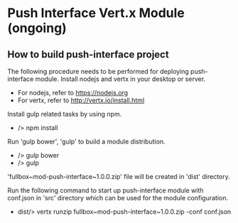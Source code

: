 # Push Interface Vert.x Module (ongoing)

## How to build push-interface project

The following procedure needs to be performed for deploying push-interface module.
Install nodejs and vertx in your desktop or server.
- For nodejs, refer to https://nodejs.org
- For vertx, refer to http://vertx.io/install.html

Install gulp related tasks by using npm.
- /> npm install

Run 'gulp bower', 'gulp' to build a module distribution.
- /> gulp bower
- /> gulp

'fullbox~mod-push-interface~1.0.0.zip' file will be created in 'dist' directory.

Run the following command to start up push-interface module
with conf.json in 'src' directory which can be used for the module configuration.
- dist/> vertx runzip fullbox~mod-push-interface~1.0.0.zip -conf conf.json
